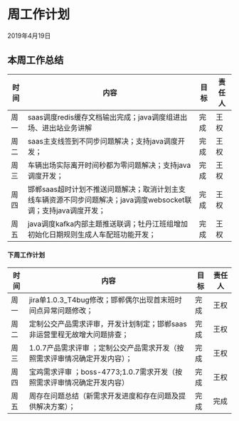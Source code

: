 # 周工作计划

2019年4月19日



## 本周工作总结

| 时间 | 内容                                                         | 目标 | 责任人 |
| ---- | ------------------------------------------------------------ | ---- | ------ |
| 周一 | saas调度redis缓存文档输出完成；java调度组进出场、进出站业务讲解 | 完成 | 王权   |
| 周二 | saas主支线签到不同步问题解决；支持java调度开发；             | 完成 | 王权   |
| 周三 | 车辆出场实际离开时间秒都为零问题解决；支持java调度开发；     | 完成 | 王权   |
| 周四 | 邯郸saas超时计划不推送问题解决；取消计划主支线车辆资源不同步问题解决；java调度websocket联调；支持java调度开发； | 完成 | 王权   |
| 周五 | java调度kafka内部主题推送联调；牡丹江班组增加初始化日期规则生成人车配班功能开发； | 完成 | 王权   |



#### 下周工作计划

| 时间 | 内容                                                         | 目标 | 责任人 |
| ---- | ------------------------------------------------------------ | ---- | ------ |
| 周一 | jira单1.0.3_T4bug修改；邯郸偶尔出现首末班时间点异常问题修改； | 完成 | 王权   |
| 周二 | 定制公交产品需求评审，开发计划制定；邯郸saas非运营里程无故增大问题排查； | 完成 | 王权   |
| 周三 | 1.0.7产品需求评审 ；定制公交产品需求开发（按照需求评审情况确定开发内容）； | 完成 | 王权   |
| 周四 | 宝鸡需求评审 ；boss-4773;1.0.7需求开发（按照需求评审情况确定开发内容） | 完成 | 王权   |
| 周五 | 周存在问题总结（新需求开发进度和存在问题及提供解决方案）；   | 完成 | 完成   |